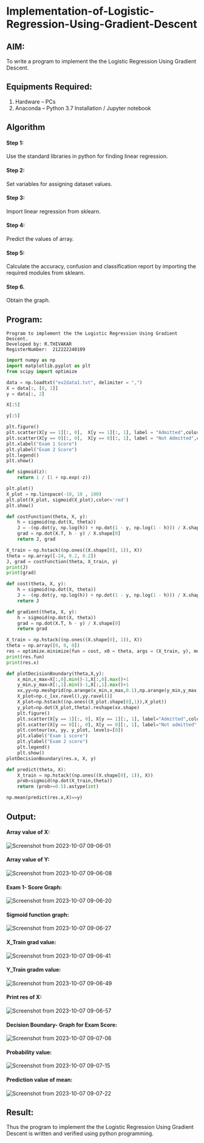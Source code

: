 # Implementation-of-Logistic-Regression-Using-Gradient-Descent

## AIM:
To write a program to implement the the Logistic Regression Using Gradient Descent.

## Equipments Required:
1. Hardware – PCs
2. Anaconda – Python 3.7 Installation / Jupyter notebook

## Algorithm
#### Step 1:
Use the standard libraries in python for finding linear regression.

#### Step 2:
Set variables for assigning dataset values.

#### Step 3:
Import linear regression from sklearn.

#### Step 4:
Predict the values of array.

#### Step 5:
Calculate the accuracy, confusion and classification report by importing the required modules from sklearn.

#### Step 6.
Obtain the graph.
## Program:
```
Program to implement the the Logistic Regression Using Gradient Descent.
Developed by: R.THIVAKAR
RegisterNumber:  212222240109
```
```python
import numpy as np
import matplotlib.pyplot as plt
from scipy import optimize

data = np.loadtxt("ex2data1.txt", delimiter = ",")
X = data[:, [0, 1]]
y = data[:, 2]

X[:5]

y[:5]

plt.figure()
plt.scatter(X[y == 1][:, 0],  X[y == 1][:, 1], label = "Admitted",color='red')
plt.scatter(X[y == 0][:, 0],  X[y == 0][:, 1], label = "Not Admitted",color='green')
plt.xlabel("Exam 1 Score")
plt.ylabel("Exam 2 Score")
plt.legend()
plt.show()

def sigmoid(z):
    return 1 / (1 + np.exp(-z))

plt.plot()
X_plot = np.linspace(-10, 10 , 100)
plt.plot(X_plot, sigmoid(X_plot),color='red')
plt.show()

def costFunction(theta, X, y):
    h = sigmoid(np.dot(X, theta))
    J = -(np.dot(y, np.log(h)) + np.dot(1 - y, np.log(1 - h))) / X.shape[0]
    grad = np.dot(X.T, h - y) / X.shape[0]
    return J, grad

X_train = np.hstack((np.ones((X.shape[0], 1)), X))
theta = np.array([-24, 0.2, 0.2])
J, grad = costFunction(theta, X_train, y)
print(J)
print(grad)

def cost(theta, X, y):
    h = sigmoid(np.dot(X, theta))
    J = -(np.dot(y, np.log(h)) + np.dot(1 - y, np.log(1 - h))) / X.shape[0]
    return J

def gradient(theta, X, y):
    h = sigmoid(np.dot(X, theta))
    grad = np.dot(X.T, h - y) / X.shape[0]
    return grad

X_train = np.hstack((np.ones((X.shape[0], 1)), X))
theta = np.array([0, 0, 0])
res = optimize.minimize(fun = cost, x0 = theta, args = (X_train, y), method = "Newton-CG", jac = gradient)
print(res.fun)
print(res.x)

def plotDecisionBoundary(theta,X,y):
    x_min,x_max=X[:,0].min()-1,X[:,0].max()+1
    y_min,y_max=X[:,1].min()-1,X[:,1].max()+1
    xx,yy=np.meshgrid(np.arange(x_min,x_max,0.1),np.arange(y_min,y_max,0.1))
    X_plot=np.c_[xx.ravel(),yy.ravel()]
    X_plot=np.hstack((np.ones((X_plot.shape[0],1)),X_plot))
    y_plot=np.dot(X_plot,theta).reshape(xx.shape)
    plt.figure()
    plt.scatter(X[y == 1][:, 0], X[y == 1][:, 1], label="Admitted",color='red')
    plt.scatter(X[y == 0][:, 0], X[y == 0][:, 1], label="Not admitted",color='green')
    plt.contour(xx, yy, y_plot, levels=[0])
    plt.xlabel("Exam 1 score")
    plt.ylabel("Exam 2 score")
    plt.legend()
    plt.show()
plotDecisionBoundary(res.x, X, y)

def predict(theta, X):
    X_train = np.hstack((np.ones((X.shape[0], 1)), X))
    prob=sigmoid(np.dot(X_train,theta))
    return (prob>=0.5).astype(int)

np.mean(predict(res.x,X)==y)
```
## Output:
#### Array value of X:

![Screenshot from 2023-10-07 09-06-01](https://github.com/Gchethankumar/-Implementation-of-Logistic-Regression-Using-Gradient-Descent/assets/118348224/19a6306d-bc01-42a0-a7de-6eabab6b0c34)

#### Array value of Y:

![Screenshot from 2023-10-07 09-06-08](https://github.com/Gchethankumar/-Implementation-of-Logistic-Regression-Using-Gradient-Descent/assets/118348224/e63b1338-7482-4ef8-bb8f-9dd4607e4043)


#### Exam 1- Score Graph:

![Screenshot from 2023-10-07 09-06-20](https://github.com/Gchethankumar/-Implementation-of-Logistic-Regression-Using-Gradient-Descent/assets/118348224/f63d2b28-11b5-4e84-9f2c-bd6e50cb4a56)


#### Sigmoid function graph:

![Screenshot from 2023-10-07 09-06-27](https://github.com/Gchethankumar/-Implementation-of-Logistic-Regression-Using-Gradient-Descent/assets/118348224/39ed6837-31d3-4558-a39e-b1e4f958481a)


#### X_Train grad value:

![Screenshot from 2023-10-07 09-06-41](https://github.com/Gchethankumar/-Implementation-of-Logistic-Regression-Using-Gradient-Descent/assets/118348224/2ed3471e-3c1a-4e45-a948-fe6ff069798c)


#### Y_Train gradm value:

![Screenshot from 2023-10-07 09-06-49](https://github.com/Gchethankumar/-Implementation-of-Logistic-Regression-Using-Gradient-Descent/assets/118348224/7b4015ec-4ac5-461e-b612-95d6d97fe954)


#### Print res of X:

![Screenshot from 2023-10-07 09-06-57](https://github.com/Gchethankumar/-Implementation-of-Logistic-Regression-Using-Gradient-Descent/assets/118348224/c66094d1-0a3a-4f66-a7ad-581cbab9a527)


#### Decision Boundary- Graph for Exam Score:

![Screenshot from 2023-10-07 09-07-06](https://github.com/Gchethankumar/-Implementation-of-Logistic-Regression-Using-Gradient-Descent/assets/118348224/1503ee01-7567-4f41-b9f8-a4dd69b50a95)


#### Probability value:

![Screenshot from 2023-10-07 09-07-15](https://github.com/Gchethankumar/-Implementation-of-Logistic-Regression-Using-Gradient-Descent/assets/118348224/4c971759-c41d-4998-80c6-f9eff75c1c9b)


#### Prediction value of mean:

![Screenshot from 2023-10-07 09-07-22](https://github.com/Gchethankumar/-Implementation-of-Logistic-Regression-Using-Gradient-Descent/assets/118348224/eb30b702-246d-4d97-8d6f-4d4fddf1d96c)

## Result:
Thus the program to implement the the Logistic Regression Using Gradient Descent is written and verified using python programming.


